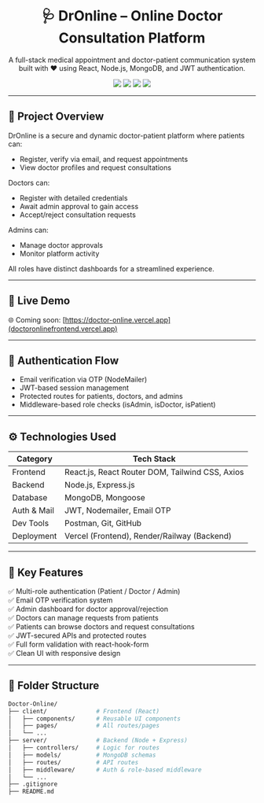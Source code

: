 <h1 align="center">🩺 DrOnline – Online Doctor Consultation Platform</h1>

<p align="center">
  A full-stack medical appointment and doctor-patient communication system built with ❤️ using React, Node.js, MongoDB, and JWT authentication.
</p>

<p align="center">
  <img src="https://img.shields.io/badge/Frontend-React-blue?style=flat-square" />
  <img src="https://img.shields.io/badge/Backend-Node.js-green?style=flat-square" />
  <img src="https://img.shields.io/badge/Database-MongoDB-brightgreen?style=flat-square" />
  <img src="https://img.shields.io/badge/Deployed%20on-Vercel-%23000000?style=flat-square" />
</p>

---

## 🌟 Project Overview

DrOnline is a secure and dynamic doctor-patient platform where patients can:
- Register, verify via email, and request appointments
- View doctor profiles and request consultations

Doctors can:
- Register with detailed credentials
- Await admin approval to gain access
- Accept/reject consultation requests

Admins can:
- Manage doctor approvals
- Monitor platform activity

All roles have distinct dashboards for a streamlined experience.

---

## 🚀 Live Demo

🌐 Coming soon: [https://doctor-online.vercel.app](doctoronlinefrontend.vercel.app)

---

## 🔐 Authentication Flow

- Email verification via OTP (NodeMailer)
- JWT-based session management
- Protected routes for patients, doctors, and admins
- Middleware-based role checks (isAdmin, isDoctor, isPatient)

---

## ⚙️ Technologies Used

| Category     | Tech Stack                                         |
|--------------|----------------------------------------------------|
| Frontend     | React.js, React Router DOM, Tailwind CSS, Axios   |
| Backend      | Node.js, Express.js                                |
| Database     | MongoDB, Mongoose                                  |
| Auth & Mail  | JWT, Nodemailer, Email OTP                         |
| Dev Tools    | Postman, Git, GitHub                               |
| Deployment   | Vercel (Frontend), Render/Railway (Backend)        |

---

## 🧠 Key Features

✅ Multi-role authentication (Patient / Doctor / Admin)  
✅ Email OTP verification system  
✅ Admin dashboard for doctor approval/rejection  
✅ Doctors can manage requests from patients  
✅ Patients can browse doctors and request consultations  
✅ JWT-secured APIs and protected routes  
✅ Full form validation with react-hook-form  
✅ Clean UI with responsive design  

---

## 📁 Folder Structure

```bash
Doctor-Online/
├── client/              # Frontend (React)
│   ├── components/      # Reusable UI components
│   ├── pages/           # All routes/pages
│   └── ...
├── server/              # Backend (Node + Express)
│   ├── controllers/     # Logic for routes
│   ├── models/          # MongoDB schemas
│   ├── routes/          # API routes
│   ├── middleware/      # Auth & role-based middleware
│   └── ...
├── .gitignore
├── README.md
